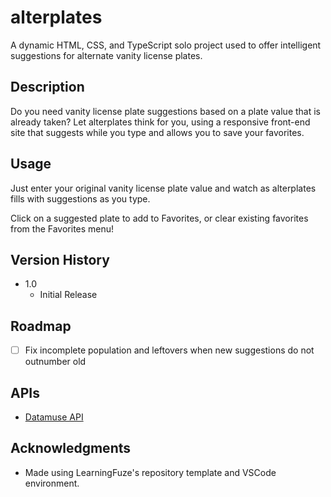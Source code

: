 # alterplates

A dynamic HTML, CSS, and TypeScript solo project used to offer intelligent suggestions for alternate vanity license plates.

## Description

Do you need vanity license plate suggestions based on a plate value that is already taken? Let alterplates think for you, using a responsive front-end site that suggests while you type and allows you to save your favorites.

## Usage

Just enter your original vanity license plate value and watch as alterplates fills with suggestions as you type.

Click on a suggested plate to add to Favorites, or clear existing favorites from the Favorites menu!

## Version History

* 1.0
    * Initial Release

## Roadmap

- [ ] Fix incomplete population and leftovers when new suggestions do not outnumber old

## APIs

- [Datamuse API](https://www.datamuse.com/api/)

## Acknowledgments

* Made using LearningFuze's repository template and VSCode environment.

